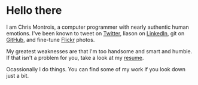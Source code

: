 # Hello there

I am Chris Montrois, a computer programmer with nearly authentic human
emotions. I've been known to tweet on [Twitter][twitter], liason on
[LinkedIn][linkedin], git on [GitHub][github], and fine-tune [Flickr][flickr]
photos.

My greatest weaknesses are that I'm too handsome and smart and humble. If that
isn't a problem for you, take a look at my [resume][resume].

Ocassionally I do things. You can find some of my work if you look down just
a bit.

[ql]: http://www.quickleft.com/
[resume]: /linked/Chris-Montrois-Resume.pdf
[twitter]: http://twitter.com/#!/montlebalm
[linkedin]: http://www.linkedin.com/pub/chris-montrois/9/4b1/b4a
[github]: https://github.com/montlebalm
[flickr]: http://www.flickr.com/photos/chrismontrois/
